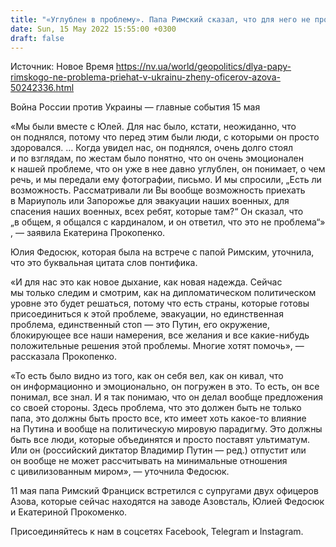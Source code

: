 ```yaml
---
title: "«Углублен в проблему». Папа Римский сказал, что для него не проблема приехать в Мариуполь или Запорожье — жены азовцев"
date: Sun, 15 May 2022 15:55:00 +0300
draft: false
---
```

Источник: Новое Время https://nv.ua/world/geopolitics/dlya-papy-rimskogo-ne-problema-priehat-v-ukrainu-zheny-oficerov-azova-50242336.html


Война России против Украины — главные события 15 мая

«Мы были вместе с Юлей. Для нас было, кстати, неожиданно, что он поднялся, потому что перед этим были люди, с которыми он просто здоровался. … Когда увидел нас, он поднялся, очень долго стоял и по взглядам, по жестам было понятно, что он очень эмоционален к нашей проблеме, что он уже в нее давно углублен, он понимает, о чем речь, и мы передали ему фотографии, письмо. И мы спросили, „Есть ли возможность. Рассматривали ли Вы вообще возможность приехать в Мариуполь или Запорожье для эвакуации наших военных, для спасения наших военных, всех ребят, которые там?“ Он сказал, что „в общем, я общался с кардиналом, и он ответил, что это не проблема“» , — заявила Екатерина Прокопенко.

Юлия Федосюк, которая была на встрече с папой Римским, уточнила, что это буквальная цитата слов понтифика.

«И для нас это как новое дыхание, как новая надежда. Сейчас мы только следим и смотрим, как на дипломатическом политическом уровне это будет решаться, потому что есть страны, которые готовы присоединиться к этой проблеме, эвакуации, но единственная проблема, единственный стоп — это Путин, его окружение, блокирующее все наши намерения, все желания и все какие-нибудь положительные решения этой проблемы. Многие хотят помочь», — рассказала Прокопенко.

«То есть было видно из того, как он себя вел, как он кивал, что он информационно и эмоционально, он погружен в это. То есть, он все понимал, все знал. И я так понимаю, что он делал вообще предложения со своей стороны. Здесь проблема, что это должен быть не только папа, это должны быть просто все, кто имеет хоть какое-то влияние на Путина и вообще на политическую мировую парадигму. Это должны быть все люди, которые объединятся и просто поставят ультиматум. Или он (российский диктатор Владимир Путин — ред.) отпустит или он вообще не может рассчитывать на минимальные отношения с цивилизованным миром», — уточнила Федосюк.

11 мая папа Римский Франциск встретился с супругами двух офицеров Азова, которые сейчас находятся на заводе Азовсталь, Юлией Федосюк и Екатериной Прокоменко.

Присоединяйтесь к нам в соцсетях Facebook, Telegram и Instagram.
